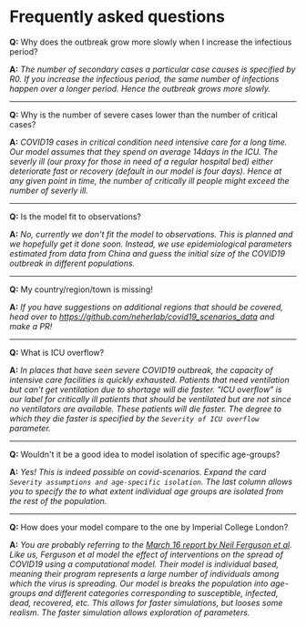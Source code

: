 # Frequently asked questions

**Q:** Why does the outbreak grow more slowly when I increase the infectious period?

**A:** _The number of secondary cases a particular case causes is specified by R0. If you increase the infectious
period, the same number of infections happen over a longer period. Hence the outbreak grows more slowly._

---

**Q:** Why is the number of severe cases lower than the number of critical cases?

**A:** _COVID19 cases in critical condition need intensive care for a long time. Our model assumes that they spend on
average 14days in the ICU. The severly ill (our proxy for those in need of a regular hospital bed) either deteriorate
fast or recovery (default in our model is four days). Hence at any given point in time, the number of critically ill
people might exceed the number of severly ill._

---

**Q:** Is the model fit to observations?

**A:** _No, currently we don't fit the model to observations. This is planned and we hopefully get it done soon.
Instead, we use epidemiological parameters estimated from data from China and guess the initial size of the COVID19
outbreak in different populations._

---

**Q:** My country/region/town is missing!

**A:** _If you have suggestions on additional regions that should be covered, head over to
https://github.com/neherlab/covid19_scenarios_data and make a PR!_

---

**Q:** What is ICU overflow?

**A:** _In places that have seen severe COVID19 outbreak, the capacity of intensive care facilities is quickly
exhausted. Patients that need ventilation but can't get ventilation due to shortage will die faster. "ICU overflow" is
our label for critically ill patients that should be ventilated but are not since no ventilators are available. These
patients will die faster. The degree to which they die faster is specified by the `Severity of ICU overflow` parameter._

---

**Q:** Wouldn't it be a good idea to model isolation of specific age-groups?

**A:** _Yes! This is indeed possible on covid-scenarios. Expand the card
`Severity assumptions and age-specific isolation`. The last column allows you to specify the to what extent individual
age groups are isolated from the rest of the population._

---

**Q:** How does your model compare to the one by Imperial College London?

**A:** _You are probably referring to the
[March 16 report by Neil Ferguson et al](https://www.imperial.ac.uk/media/imperial-college/medicine/sph/ide/gida-fellowships/Imperial-College-COVID19-NPI-modelling-16-03-2020.pdf).
Like us, Ferguson et al model the effect of interventions on the spread of COVID19 using a computational model.
Their model is individual based, meaning their program represents a large number of individuals among which
the virus is spreading. Our model is breaks the population into age-groups and different categories corresponding
to susceptible, infected, dead, recovered, etc. This allows for faster simulations, but looses some realism.
The faster simulation allows exploration of parameters._
